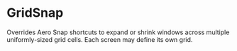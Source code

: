 # GridSnap
Overrides Aero Snap shortcuts to expand or shrink windows across multiple uniformly-sized grid cells. Each screen may define its own grid.
